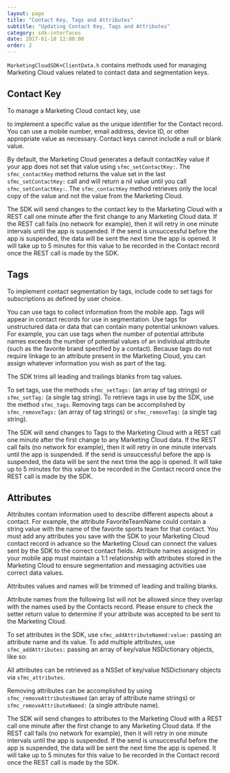 ```yaml
---
layout: page
title: "Contact Key, Tags and Attributes"
subtitle: "Updating Contact Key, Tags and Attributes"
category: sdk-interfaces
date: 2017-01-18 12:00:00
order: 2
---
```


`MarketingCloudSDK+ClientData.h` contains methods used for managing Marketing Cloud values related to contact data and segmentation keys.

## Contact Key
To manage a Marketing Cloud contact key, use 

<script src="https://gist.github.com/sfmc-mobilepushsdk/1520023b127b578d3e3414dca14c10b4.js"></script>

to implement a specific value as the unique identifier for the Contact record. You can use a mobile number, email address, device ID, or other appropriate value as necessary. Contact keys cannot include a null or blank value.

By default, the Marketing Cloud generates a default contactKey value if your app does not set that value using `sfmc_setContactKey:`. The `sfmc_contactKey` method returns the value set in the last `sfmc_setContactKey:` call and will return a nil value until you call `sfmc_setContactKey:`. The `sfmc_contactKey` method retrieves only the local copy of the value and not the value from the Marketing Cloud.

The SDK will send changes to the contact key to the Marketing Cloud with a REST call one minute after the first change to any Marketing Cloud data. If the REST call fails (no network for example), then it will retry in one minute intervals until the app is suspended. If the send is unsuccessful before the app is suspended, the data will be sent the next time the app is opened. It will take up to 5 minutes for this value to be recorded in the Contact record once the REST call is made by the SDK.

## Tags

To implement contact segmentation by tags, include code to set tags for subscriptions as defined by user choice.

You can use tags to collect information from the mobile app. Tags will appear in contact records for use in segmentation. Use tags for unstructured data or data that can contain many potential unknown values. For example, you can use tags when the number of potential attribute names exceeds the number of potential values of an individual attribute (such as the favorite brand specified by a contact). Because tags do not require linkage to an attribute present in the Marketing Cloud, you can assign whatever information you wish as part of the tag.

The SDK trims all leading and trailings blanks from tag values.

To set tags, use the methods `sfmc_setTags:` (an array of tag strings) or `sfmc_setTag:` (a single tag string). To retrieve tags in use by the SDK, use the method `sfmc_tags`. Removing tags can be accomplished by `sfmc_removeTags:` (an array of tag strings) or `sfmc_removeTag:` (a single tag string).

The SDK will send changes to Tags to the Marketing Cloud with a REST call one minute after the first change to any Marketing Cloud data. If the REST call fails (no network for example), then it will retry in one minute intervals until the app is suspended. If the send is unsuccessful before the app is suspended, the data will be sent the next time the app is opened. It will take up to 5 minutes for this value to be recorded in the Contact record once the REST call is made by the SDK.

<script src="https://gist.github.com/sfmc-mobilepushsdk/1376dac6a9b550bb1d91418d37d2314b.js"></script>

## Attributes

Attributes contain information used to describe different aspects about a contact. For example, the attribute FavoriteTeamName could contain a string value with the name of the favorite sports team for that contact. You must add any attributes you save with the SDK to your Marketing Cloud contact record in advance so the Marketing Cloud can connect the values sent by the SDK to the correct contact fields. Attribute names assigned in your mobile app must maintain a 1:1 relationship with attributes stored in the Marketing Cloud to ensure segmentation and messaging activities use correct data values.

Attributes values and names will be trimmed of leading and trailing blanks.

Attribute names from the following list will not be allowed since they overlap with the names used by the Contacts record. Please ensure to check the setter return value to determine if your attribute was accepted to be sent to the Marketing Cloud.

<script src="https://gist.github.com/sfmc-mobilepushsdk/34af56f4a7d4a1acd2a3.js"></script>

To set attributes in the SDK, use `sfmc_addAttributeNamed:value:` passing an attribute name and its value. To add multiple attributes, use `sfmc_addAttributes:` passing an array of key/value NSDictionary objects, like so:

All attributes can be retrieved as a NSSet of key/value NSDictionary objects via `sfmc_attributes`.

Removing attributes can be accomplished by using `sfmc_removeAttributesNamed` (an array of attribute name strings) or `sfmc_removeAttributeNamed:` (a single attribute name).

<script src="https://gist.github.com/sfmc-mobilepushsdk/757f884c990c6268c223c0ea5170da26.js"></script>

The SDK will send changes to attributes to the Marketing Cloud with a REST call one minute after the first change to any Marketing Cloud data. If the REST call fails (no network for example), then it will retry in one minute intervals until the app is suspended. If the send is unsuccessful before the app is suspended, the data will be sent the next time the app is opened. It will take up to 5 minutes for this value to be recorded in the Contact record once the REST call is made by the SDK.
